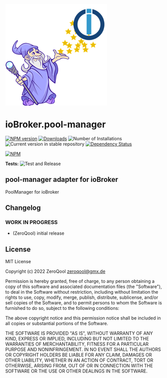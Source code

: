 ![Logo](admin/pool-manager.png)
# ioBroker.pool-manager

[![NPM version](https://img.shields.io/npm/v/iobroker.pool-manager.svg)](https://www.npmjs.com/package/iobroker.pool-manager)
[![Downloads](https://img.shields.io/npm/dm/iobroker.pool-manager.svg)](https://www.npmjs.com/package/iobroker.pool-manager)
![Number of Installations](https://iobroker.live/badges/pool-manager-installed.svg)
![Current version in stable repository](https://iobroker.live/badges/pool-manager-stable.svg)
[![Dependency Status](https://img.shields.io/david/ZeroQool007/iobroker.pool-manager.svg)](https://david-dm.org/ZeroQool007/iobroker.pool-manager)

[![NPM](https://nodei.co/npm/iobroker.pool-manager.png?downloads=true)](https://nodei.co/npm/iobroker.pool-manager/)

**Tests:** ![Test and Release](https://github.com/ZeroQool007/ioBroker.pool-manager/workflows/Test%20and%20Release/badge.svg)

## pool-manager adapter for ioBroker

PoolManager for ioBroker

## Changelog
<!--
	Placeholder for the next version (at the beginning of the line):
	### **WORK IN PROGRESS**
-->

### **WORK IN PROGRESS**
* (ZeroQool) initial release

## License
MIT License

Copyright (c) 2022 ZeroQool <zeroqool@gmx.de>

Permission is hereby granted, free of charge, to any person obtaining a copy
of this software and associated documentation files (the "Software"), to deal
in the Software without restriction, including without limitation the rights
to use, copy, modify, merge, publish, distribute, sublicense, and/or sell
copies of the Software, and to permit persons to whom the Software is
furnished to do so, subject to the following conditions:

The above copyright notice and this permission notice shall be included in all
copies or substantial portions of the Software.

THE SOFTWARE IS PROVIDED "AS IS", WITHOUT WARRANTY OF ANY KIND, EXPRESS OR
IMPLIED, INCLUDING BUT NOT LIMITED TO THE WARRANTIES OF MERCHANTABILITY,
FITNESS FOR A PARTICULAR PURPOSE AND NONINFRINGEMENT. IN NO EVENT SHALL THE
AUTHORS OR COPYRIGHT HOLDERS BE LIABLE FOR ANY CLAIM, DAMAGES OR OTHER
LIABILITY, WHETHER IN AN ACTION OF CONTRACT, TORT OR OTHERWISE, ARISING FROM,
OUT OF OR IN CONNECTION WITH THE SOFTWARE OR THE USE OR OTHER DEALINGS IN THE
SOFTWARE.